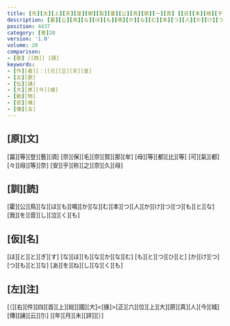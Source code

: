 ```yaml
---
title: [先][太][上][天][皇][御][製][霍][公][鳥][歌][一][首] [[日][本][根][子][高][瑞][日][清][足][姫][天][皇][也]]
description: [霍][公][鳥][な][ほ][も][鳴][か][な][む][本][つ][人][か][け][つ][つ][も][と][な][我][を][音][し][泣][く][も]
position: 4437
category: [巻]20
version: '1.0'
volume: 20
comparison:
- [歌] [[西]] [謌]
keywords:
- [作][者][：][元][正][天][皇]
- [古][歌]
- [伝][誦]
- [大][原][今][城]
- [動][物]
- [悲][嘆]
- [懐][古]
---
```


## [原][文]

[冨][等][登][藝][須] [奈][保][毛][奈][賀][那][牟] [母][等][都][比][等] [可][氣][都][々][母][等][奈] [安][乎][祢][之][奈][久][母]

## [訓][読]

[霍][公][鳥][な][ほ][も][鳴][か][な][む][本][つ][人][か][け][つ][つ][も][と][な][我][を][音][し][泣][く][も]

## [仮][名]

[ほ][と][と][ぎ][す] [な][ほ][も][な][か][な][む] [も][と][つ][ひ][と] [か][け][つ][つ][も][と][な] [あ][を][ね][し][な][く][も]

## [左][注]

[（][右][件][四][首][上][総][國][大]<[掾]>[正][六][位][上][大][原][真][人][今][城][傳][誦][云][尓] [[年][月][未][詳]][）]
